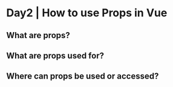 # Day2 | How to use Props in Vue

## What are props?

## What are props used for?

## Where can props be used or accessed?